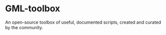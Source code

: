 # GML-toolbox
An open-source toolbox of useful, documented scripts, created and curated by the community.
